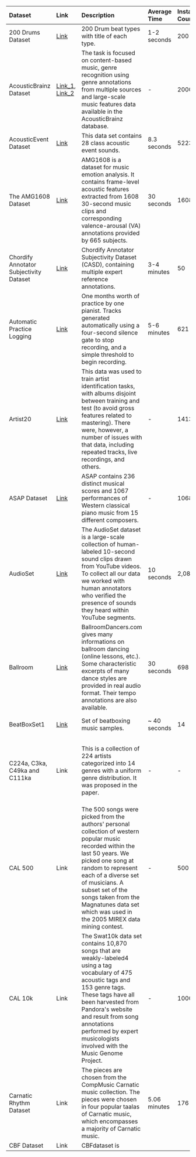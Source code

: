 | Dataset                                 | Link                                                                                                          | Description                                                                                                                                                                                                                                                            | Average Time   | Instance Count   | Utility                                                                                                          | Usability                  | Representation                                     | Genre       | Region                  | Texture                                 | Remarks                                                                                                                         |
|:----------------------------------------|:--------------------------------------------------------------------------------------------------------------|:-----------------------------------------------------------------------------------------------------------------------------------------------------------------------------------------------------------------------------------------------------------------------|:---------------|:-----------------|:-----------------------------------------------------------------------------------------------------------------|:---------------------------|:---------------------------------------------------|:------------|:------------------------|:----------------------------------------|:--------------------------------------------------------------------------------------------------------------------------------|
| 200 Drums Dataset                       | [Link](https://www.hexawe.net/mess/200.Drum.Machines/)                                                        | 200 Drum beat types with title of each type.                                                                                                                                                                                                                           | 1-2 seconds    | 200              | Music Composition                                                                                                | MIT License                | Symbolic - MIDI                                    | -           | European - Western       | -                                       | Tempo Only Dataset                                                                                                              |
| AcousticBrainz Dataset                  | [Link_1](https://mtg.github.io/acousticbrainz-genre-dataset/), [Link_2](https://acousticbrainz.org/)           | The task is focused on content-based music, genre recognition using genre annotations from multiple sources and large-scale music features data available in the AcousticBrainz database.                                                                              | -              | 2000000          | Music Composition, Audio Classification(Genre), Music Retrieval                                                  | CC BY-NC-SA 4.0            | Non-Symbolic*                                      | Multi-Genre | European - Western       | Homophonic, Monophonic*                | Primarily created for genre classification. Gives the output for each model and the probability of classification based on it.  |
| AcousticEvent Dataset                   | [Link](https://data.vision.ee.ethz.ch/cvl/ae_dataset/)                                                         | This data set contains 28 class acoustic event sounds.                                                                                                                                                                                                                 | 8.3 seconds    | 5223             | Music Composition, Audio Classification(Event)*                                                                  | -                          | Non-Symbolic - Waveform                            | -           | European - Western*      | Monophonic*                             | Created with 28 types of audio                                                                                                  |
| The AMG1608 Dataset                     | [Link](https://amg1608.blogspot.com/)                                                                          | AMG1608 is a dataset for music emotion analysis. It contains frame-level acoustic features extracted from 1608 30-second music clips and corresponding valence-arousal (VA) annotations provided by 665 subjects.                                                      | 30 seconds     | 1608             | Music Composition, Sentiment & Emotional Analysis                                                                | -                          | Symbolic - Feature Level                           | -           | -                        | -                                       | Sentiment Analysis Dataset                                                                                                      |
| Chordify Annotator Subjectivity Dataset | [Link](https://github.com/chordify/CASD)                                                                       | Chordify Annotator Subjectivity Dataset (CASD), containing multiple expert reference annotations.                                                                                                                                                                      | 3-4 minutes    | 50               | Music Composition, Music Transcription(Chords)                                                                   | CC BY-NC-SA 4.0            | Non-Symbolic - Chromagram                          | -           | -                        | All Textures*                           | Dataset for accurate annotations of chords for every song.                                                                      |
| Automatic Practice Logging              | [Link](https://archive.org/details/Automatic_Practice_Logging)                                                 | One months worth of practice by one pianist. Tracks generated automatically using a four-second silence gate to stop recording, and a simple threshold to begin recording.                                                                                            | 5-6 minutes    | 621              | Music Composition, Music Transcription(Chords)                                                                   | Public Domain Mark 1.0     | Non-Symbolic - Compressed(MP3)                     | Classical   | European - Western       | Monophonic*, Homophonic*                | Dataset with accurate annotations for every piece.                                                                             |
| Artist20                                | [Link](http://labrosa.ee.columbia.edu/projects/artistid/)                                                      | This data was used to train artist identification tasks, with albums disjoint between training and test (to avoid gross features related to mastering). There were, however, a number of issues with that data, including repeated tracks, live recordings, and others. | -              | 1413             | Music Composition, Audio Classification(Artist)                                                                  | GNU General Public License | Non-Symbolic - Chromagram, Compressed(MP3)*        | Pop, Rock   | European - Western       | All Textures*                           | Audio Classification for classifying audio based on artists.                                                                     |
| ASAP Dataset                            | [Link](https://github.com/fosfrancesco/asap-dataset)                                                           | ASAP contains 236 distinct musical scores and 1067 performances of Western classical piano music from 15 different composers.                                                                                                        | -              | 1068             | Music Composition, Music Transcription(MIDI), Audio Classification(Event)                                        | CC BY-NC-SA 4.0            | Symbolic - MIDI, MusicXML                          | Classical   | European - Western       | Monophonic*, Homophonic*, Heterophonic* | MIDI symbolic representation of piano pieces along with annotations.                                                             |
| AudioSet                                | [Link](https://research.google.com/audioset/dataset/index.html#:~:text=The%20AudioSet%20dataset%20is%20a,they%20heard%20within%20YouTube%20segments.)  | The AudioSet dataset is a large-scale collection of human-labeled 10-second sound clips drawn from YouTube videos. To collect all our data we worked with human annotators who verified the presence of sounds they heard within YouTube segments.                     | 10 seconds     | 2,084,320        | Music Composition, Audio Classification(Event, Genre), Music Transcription(Text), Sentiment & Emotional Analysis | CC BY 4.0                  | Non-Symbolic                                       | All Genre   | Multi - Region*          | All Textures*                           | Collection of different audio events and their ontologies for defining and classifying different events with 632 event classes. |
| Ballroom                                | [Link](https://mtg.upf.edu/ismir2004/contest/tempoContest/node5.html)                                          | BallroomDancers.com gives many informations on ballroom dancing (online lessons, etc.). Some characteristic excerpts of many dance styles are provided in real audio format. Their tempo annotations are also available.                                               | 30 seconds     | 698              | Music Composition, Audio Classification(Sub-Genre), Music Transcription(Tempo)                                   | -                          | Non-Symbolic                                       | Folk*       | European                 | -                                       | Ballroom Dancing Dataset with tempo annotations.                                                                                 |
| BeatBoxSet1                             | [Link](https://archive.org/details/beatboxset1)                                                                | Set of beatboxing music samples.                                                                                                                                                                                                                                        | ~ 40 seconds   | 14               | Music Composition, Music Transcription(Tempo)                                                                    | CC BY-SA 3.0               | Non-Symbolic - Compressed(MP3,FLAC), Waveform(WAV) | Hip Hop*    | -                        | -                                       | -                                                                                                                               |
| C224a, C3ka, C49ka and C111ka           | Link                                                                                                           | This is a collection of 224 artists categorized into 14 genres with a uniform genre distribution. It was proposed in the paper.                                                                                                                                                                                | -              | -                | Music Transcription(Text), Audio Classification(Genre)                                                                                                | (Public)                   | -                                                 | -           | -                        | -                                       | It is a mapping based dataset that maps each song id in MusicMicro dataset based on different criteria.                         |
| CAL 500                                 | Link                                                                                                           | The 500 songs were picked from the authors' personal collection of western popular music recorded within the last 50 years. We picked one song at random to represent each of a diverse set of musicians. A subset set of the songs taken from the Magnatunes data set which was used in the 2005 MIREX data mining contest. | -              | 500              | Music Composition, Music Transcription(Text, Tempo, Chords), Audio Classification(Genre, Artist), Sentiment & Emotional Analysis, Music Retrieval | CC BY-NC-SA*                | Non-Symbolic - (Chromagram,Spectogram), Symbolic - Feature Level | All Genre*   | Multi - Region*          | -                                       | Can be used for various analysis based labelled tasks.                                                                          |
| CAL 10k                                 | Link                                                                                                           | The Swat10k data set contains 10,870 songs that are weakly-labeled4 using a tag vocabulary of 475 acoustic tags and 153 genre tags. These tags have all been harvested from Pandora's website and result from song annotations performed by expert musicologists involved with the Music Genome Project.       | -              | 10000            | Music Transcription(Text, Tempo, Chords), Audio Classification(Genre,Artist)                                                                          | CC BY-NC-SA*                | Symbolic - Feature Level                                         | All Genre*   | Multi - Region*          | -                                       | nan                                                                                                                             |
| Carnatic Rhythm Dataset                 | Link                                                                                                           | The pieces are chosen from the CompMusic Carnatic music collection. The pieces were chosen in four popular taalas of Carnatic music, which encompasses a majority of Carnatic music.                                                                                                                            | 5.06 minutes   | 176              | Music Composition, Music Transcription(Tempo), Audio Classification(Tempo), Music Composition                                                         | CC BY-NC-SA*                | Non-Symbolic - Compressed(MP3)                                   | Classical    | SouthEast Asian - Indian(Carnatic) | -                                       | It is a rhythm only dataset defining the rhythm and the annotations associated with each beat.                                  |
| CBF Dataset                             | Link                                                                                                           | CBFdataset is
